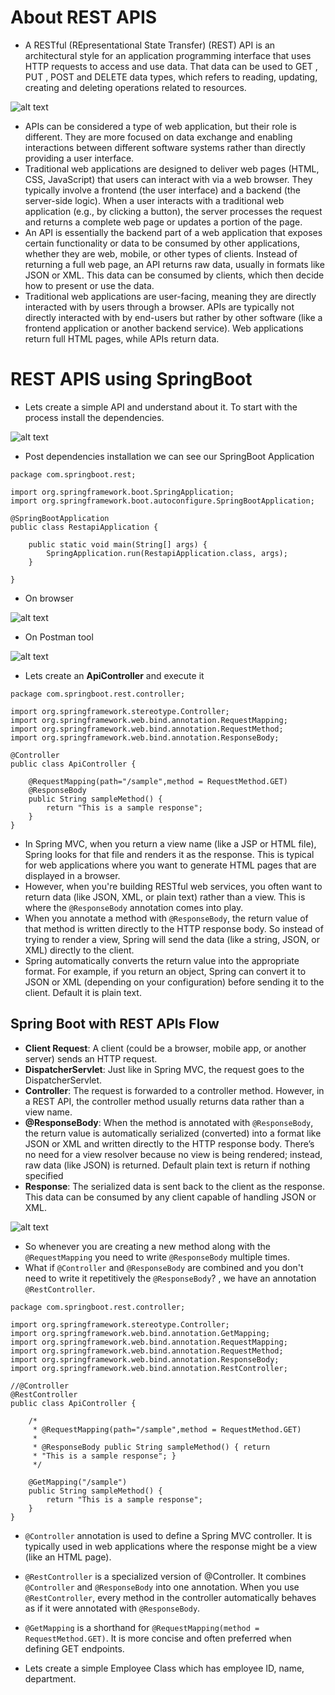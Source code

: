 # About REST APIS
- A RESTful (REpresentational State Transfer) (REST) API is an architectural style for an application programming interface that uses HTTP requests to access and use data. That data can be used to GET , PUT , POST and DELETE data types, which refers to reading, updating, creating and deleting operations related to resources.

![alt text](image.png)

- APIs can be considered a type of web application, but their role is different. They are more focused on data exchange and enabling interactions between different software systems rather than directly providing a user interface.
- Traditional web applications are designed to deliver web pages (HTML, CSS, JavaScript) that users can interact with via a web browser. They typically involve a frontend (the user interface) and a backend (the server-side logic). When a user interacts with a traditional web application (e.g., by clicking a button), the server processes the request and returns a complete web page or updates a portion of the page.
- An API is essentially the backend part of a web application that exposes certain functionality or data to be consumed by other applications, whether they are web, mobile, or other types of clients. Instead of returning a full web page, an API returns raw data, usually in formats like JSON or XML. This data can be consumed by clients, which then decide how to present or use the data.
- Traditional web applications are user-facing, meaning they are directly interacted with by users through a browser. APIs are typically not directly interacted with by end-users but rather by other software (like a frontend application or another backend service). Web applications return full HTML pages, while APIs return data.

# REST APIS using SpringBoot

- Lets create a simple API and understand about it. To start with the process install the dependencies.

![alt text](image-1.png)

- Post dependencies installation we can see our SpringBoot Application

```
package com.springboot.rest;

import org.springframework.boot.SpringApplication;
import org.springframework.boot.autoconfigure.SpringBootApplication;

@SpringBootApplication
public class RestapiApplication {

	public static void main(String[] args) {
		SpringApplication.run(RestapiApplication.class, args);
	}

}
```

- On browser 

![alt text](image-2.png) 

- On Postman tool

![alt text](image-3.png)



- Lets create an **ApiController** and execute it

```
package com.springboot.rest.controller;

import org.springframework.stereotype.Controller;
import org.springframework.web.bind.annotation.RequestMapping;
import org.springframework.web.bind.annotation.RequestMethod;
import org.springframework.web.bind.annotation.ResponseBody;

@Controller
public class ApiController {

	@RequestMapping(path="/sample",method = RequestMethod.GET)
	@ResponseBody
	public String sampleMethod() {
		return "This is a sample response";
	}
}
```

- In Spring MVC, when you return a view name (like a JSP or HTML file), Spring looks for that file and renders it as the response. This is typical for web applications where you want to generate HTML pages that are displayed in a browser.
- However, when you're building RESTful web services, you often want to return data (like JSON, XML, or plain text) rather than a view. This is where the `@ResponseBody` annotation comes into play.
- When you annotate a method with `@ResponseBody`, the return value of that method is written directly to the HTTP response body. So instead of trying to render a view, Spring will send the data (like a string, JSON, or XML) directly to the client.
- Spring automatically converts the return value into the appropriate format. For example, if you return an object, Spring can convert it to JSON or XML (depending on your configuration) before sending it to the client. Default it is plain text.

## Spring Boot with REST APIs Flow
- **Client Request**: A client (could be a browser, mobile app, or another server) sends an HTTP request.
- **DispatcherServlet**: Just like in Spring MVC, the request goes to the DispatcherServlet.
- **Controller**: The request is forwarded to a controller method. However, in a REST API, the controller method usually returns data rather than a view name.
- **@ResponseBody**: When the method is annotated with `@ResponseBody`, the return value is automatically serialized (converted) into a format like JSON or XML and written directly to the HTTP response body. There’s no need for a view resolver because no view is being rendered; instead, raw data (like JSON) is returned. Default plain text is return if nothing specified
- **Response**: The serialized data is sent back to the client as the response. This data can be consumed by any client capable of handling JSON or XML.

![alt text](image-4.png)

- So whenever you are creating a new method along with the `@RequestMapping` you need to write `@ResponseBody` multiple times. 
- What if `@Controller` and `@ResponseBody` are combined and you don't need to write it repetitively the `@ResponseBody`? , we have an annotation `@RestController`.

```
package com.springboot.rest.controller;

import org.springframework.stereotype.Controller;
import org.springframework.web.bind.annotation.GetMapping;
import org.springframework.web.bind.annotation.RequestMapping;
import org.springframework.web.bind.annotation.RequestMethod;
import org.springframework.web.bind.annotation.ResponseBody;
import org.springframework.web.bind.annotation.RestController;

//@Controller
@RestController
public class ApiController {

	/*
	 * @RequestMapping(path="/sample",method = RequestMethod.GET)
	 * 
	 * @ResponseBody public String sampleMethod() { return
	 * "This is a sample response"; }
	 */
	
	@GetMapping("/sample")
	public String sampleMethod() {
		return "This is a sample response";
	}
}
```

- `@Controller` annotation is used to define a Spring MVC controller. It is typically used in web applications where the response might be a view (like an HTML page).
- `@RestController` is a specialized version of @Controller. It combines `@Controller` and `@ResponseBody` into one annotation. When you use `@RestController`, every method in the controller automatically behaves as if it were annotated with `@ResponseBody`.
- `@GetMapping` is a shorthand for `@RequestMapping(method = RequestMethod.GET)`. It is more concise and often preferred when defining GET endpoints.

- Lets create a simple Employee Class which has employee ID, name, department.




















































































